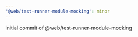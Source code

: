 ```yaml
---
'@web/test-runner-module-mocking': minor
---
```


initial commit of @web/test-runner-module-mocking
